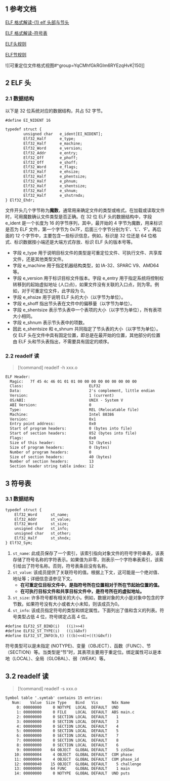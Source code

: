 ## 1 参考文档

[ELF 格式解读-(1) elf 头部与节头](https://blog.csdn.net/qfanmingyiq/article/details/124295287)

[ELF 格式解读-符号表](https://fanmingyi.blog.csdn.net/article/details/124510909?spm=1001.2014.3001.5502)

[ELF头规则](https://refspecs.linuxfoundation.org/elf/gabi4+/ch4.eheader.html)

[ELF节规则]( https://refspecs.linuxfoundation.org/elf/gabi4+/ch4.sheader.html#sh_flags )



![[可重定位文件格式视图#^group=YqCMhfGkRGIm6RYEzqHvK|150]]

## 2 ELF 头

### 2.1 数据结构

以下是 32 位系统对应的数据结构，共占 52 字节。

```txt
#define EI_NIDENT 16

typedef struct {
        unsigned char   e_ident[EI_NIDENT];
        Elf32_Half      e_type;
        Elf32_Half      e_machine;
        Elf32_Word      e_version;
        Elf32_Addr      e_entry;
        Elf32_Off       e_phoff;
        Elf32_Off       e_shoff;
        Elf32_Word      e_flags;
        Elf32_Half      e_ehsize;
        Elf32_Half      e_phentsize;
        Elf32_Half      e_phnum;
        Elf32_Half      e_shentsize;
        Elf32_Half      e_shnum;
        Elf32_Half      e_shstrndx;
} Elf32_Ehdr;
```

文件开头几个字节称为**魔数**，通常用来确定文件的类型或格式。在加载或读取文件时，可用魔数确认文件类型是否正确。在 32 位 ELF 头的数据结构中，字段 e_ident 是一个长度为 16 的字节序列，其中，最开始的 4 字节为魔数，用来标识是否为 ELF 文件，第一个字节为 0x7F，后面三个字节分别为‘E’、‘L’、‘F’。再后面的 12 个字节中，主要包含一些标识信息，例如，标识是 32 位还是 64 位格式、标识数据按小端还是大端方式存放、标识 ELF 头的版本号等。
- 字段 e_type 用于说明目标文件的类型是可重定位文件、可执行文件、共享库文件，还是其他类型文件。
- 字段 e_machine 用于指定机器结构类型，如 IA-32、SPARC V9、AMD64 等。
- 字段 e_version 用于标识目标文件版本。字段 e_entry 用于指定系统将控制权转移到的起始虚拟地址 (人口点)，如果文件没有关联的入口点，则为零。例如，对于可重定位文件，此字段为 0。
- 字段 e_ehsize 用于说明 ELF 头的大小（以字节为单位）。
- 字段 e_shoff 指出节头表在文件中的偏移量（以字节为单位）。
- 字段 e_shentsize 表示节头表中一个表项的大小（以字节为单位），所有表项大小相同。
- 字段 e_shnum 表示节头表中的项数。
- 因此 e_shentsize 和 e_shnum 共同指定了节头表的大小（以字节为单位）。仅 ELF 头在文件中具有固定位置，即总是在最开始的位置，其他部分的位置由 ELF 头和节头表指出，不需要具有固定的顺序。

### 2.2 readelf 读

> [!command] readelf -h xxx.o
> 

```txt
ELF Header:
  Magic:   7f 45 4c 46 01 01 01 00 00 00 00 00 00 00 00 00
  Class:                             ELF32
  Data:                              2's complement, little endian
  Version:                           1 (current)
  OS/ABI:                            UNIX - System V
  ABI Version:                       0
  Type:                              REL (Relocatable file)
  Machine:                           Intel 80386
  Version:                           0x1
  Entry point address:               0x0
  Start of program headers:          0 (bytes into file)
  Start of section headers:          852 (bytes into file)
  Flags:                             0x0
  Size of this header:               52 (bytes)
  Size of program headers:           0 (bytes)
  Number of program headers:         0
  Size of section headers:           40 (bytes)
  Number of section headers:         13
  Section header string table index: 12
```

## 3 符号表

### 3.1 数据结构

```txt
typedef struct {
	Elf32_Word	    st_name;
	Elf32_Addr	    st_value;
	Elf32_Word	    st_size;
	unsigned char	st_info;
	unsigned char	st_other;
	Elf32_Half	    st_shndx;
} Elf32_Sym;
```

1. `st_name`: 此成员保存了一个索引，该索引指向对象文件的符号字符串表，该表存储了符号名称的字符表示。如果值为非零，则表示一个字符串表索引，该索引给出了符号名称。否则，符号表条目没有名称。
2. `st_value`: 该成员提供了关联符号的值。根据上下文，这可能是一个绝对值、地址等；详细信息请参见下文。
	- **在可重定位目标文件中，是指符号所在位置相对于所在节起始位置的值。**
	- **在可执行目标文件和共享目标文件中，是符号所在的虚拟地址。**
3. `st_size`: 许多符号都有相关的大小。例如，数据对象的大小是对象中包含的字节数。如果符号没有大小或者大小未知，则该成员为0。
4. `st_info`: 该成员指定符号的类型和绑定属性。下面列出了值和含义的列表。符号类型占低 4 位，符号绑定占高 4 位。
```txt
#define ELF32_ST_BIND(i)   ((i)>>4)
#define ELF32_ST_TYPE(i)   ((i)&0xf)
#define ELF32_ST_INFO(b,t) (((b)<<4)+((t)&0xf))
```

符号类型可以是未指定 (NOTYPE)、变量（OBJECT）、函数（FUNC）、节（SECTION）等。当类型是“节”时，其表项主要用于重定位。绑定属性可以是本地（LOCAL）、全局（GLOBAL）、弱（WEAK）等。


## 3.2 readelf 读

> [!command] readelf -s xxx.o
> 

```txt
Symbol table '.symtab' contains 15 entries:
   Num:    Value  Size Type    Bind   Vis      Ndx Name
     0: 00000000     0 NOTYPE  LOCAL  DEFAULT  UND
     1: 00000000     0 FILE    LOCAL  DEFAULT  ABS main.c
     2: 00000000     0 SECTION LOCAL  DEFAULT    1
     3: 00000000     0 SECTION LOCAL  DEFAULT    3
     4: 00000000     0 SECTION LOCAL  DEFAULT    4
     5: 00000000     0 SECTION LOCAL  DEFAULT    5
     6: 00000000     0 SECTION LOCAL  DEFAULT    7
     7: 00000000     0 SECTION LOCAL  DEFAULT    8
     8: 00000000     0 SECTION LOCAL  DEFAULT    6
     9: 00000000    64 OBJECT  GLOBAL DEFAULT    5 zzGSwc
    10: 00000004     4 OBJECT  GLOBAL DEFAULT  COM phase
    11: 00000004     4 OBJECT  GLOBAL DEFAULT  COM phase_id
    12: 00000040    15 OBJECT  GLOBAL DEFAULT    5 challenge
    13: 00000000    64 FUNC    GLOBAL DEFAULT    1 main
    14: 00000000     0 NOTYPE  GLOBAL DEFAULT  UND puts
```
